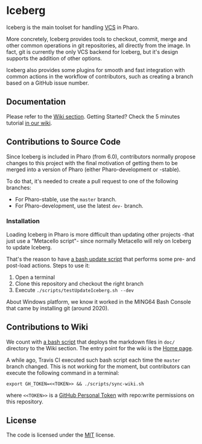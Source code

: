 # Iceberg

Iceberg is the main toolset for handling [VCS](https://en.wikipedia.org/wiki/Version_control) in Pharo.

More concretely, Iceberg provides tools to checkout, commit, merge and other common operations in git repositories, all directly from the image.
In fact, git is currently the only VCS backend for Iceberg, but it's design supports the addition of other options.

Iceberg also provides some plugins for smooth and fast integration with common actions in the workflow of contributors, such as creating a branch based on a GitHub issue number.


## Documentation

Please refer to the [Wiki section](https://github.com/pharo-vcs/iceberg/wiki).
Getting Started? Check the 5 minutes tutorial [in our wiki](https://github.com/pharo-vcs/iceberg/wiki/Tutorial).


## Contributions to Source Code

Since Iceberg is included in Pharo (from 6.0), contributors normally propose changes to this project with the final motivation of getting them to be merged into a version of Pharo (either Pharo-development or -stable).

To do that, it's needed to create a pull request to one of the following branches:
- For Pharo-stable, use the `master` branch.
- For Pharo-development, use the latest `dev-` branch.

### Installation

Loading Iceberg in Pharo is more difficult than updating other projects -that just use a "Metacello script"- since normally Metacello will rely on Iceberg to update Iceberg.

That's the reason to have [a bash update script](/scripts/testUpdateIceberg.sh) that performs some pre- and post-load actions.
Steps to use it:
1. Open a terminal
2. Clone this repository and checkout the right branch
3. Execute `./scripts/testUpdateIceberg.sh --dev`

About Windows platform, we know it worked in the MING64 Bash Console that came by installing git (around 2020).

## Contributions to Wiki
 
We count with [a bash script](scripts/sync-wiki.sh) that deploys the markdown files in `doc/` directory to the Wiki section.
The entry point for the wiki is the [Home page](docs/Home.md).

A while ago, Travis CI executed such bash script each time the `master` branch changed.
This is not working for the moment, but contributors can execute the following command in a terminal:

```
export GH_TOKEN=<<TOKEN>> && ./scripts/sync-wiki.sh
```

where `<<TOKEN>>` is a [GitHub Personal Token](https://docs.github.com/en/github/authenticating-to-github/creating-a-personal-access-token) with repo:write permissions on this repository.

## License

The code is licensed under the [MIT](LICENSE) license.
